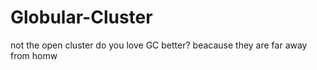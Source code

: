 # Globular-Cluster
not the open cluster
do you love GC better? beacause they are far away from homw
